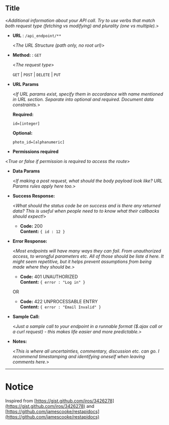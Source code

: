 ## **Title**

<_Additional information about your API call. Try to use verbs that match both request type (fetching vs modifying) and plurality (one vs multiple)._>

- **URL** : `/api_endpoint/**`

  <_The URL Structure (path only, no root url)_>

- **Method:** : `GET`

  <_The request type_>

  `GET` | `POST` | `DELETE` | `PUT`

- **URL Params**

  <_If URL params exist, specify them in accordance with name mentioned in URL section. Separate into optional and required. Document data constraints._>

  **Required:**

  `id=[integer]`

  **Optional:**

  `photo_id=[alphanumeric]`

- **Permissions required**

<_True or false if permission is required to access the route_>

- **Data Params**

  <_If making a post request, what should the body payload look like? URL Params rules apply here too._>

- **Success Response:**

  <_What should the status code be on success and is there any returned data? This is useful when people need to to know what their callbacks should expect!_>

  - **Code:** 200 <br />
    **Content:** `{ id : 12 }`

- **Error Response:**

  <_Most endpoints will have many ways they can fail. From unauthorized access, to wrongful parameters etc. All of those should be liste d here. It might seem repetitive, but it helps prevent assumptions from being made where they should be._>

  - **Code:** 401 UNAUTHORIZED <br />
    **Content:** `{ error : "Log in" }`

  OR

  - **Code:** 422 UNPROCESSABLE ENTRY <br />
    **Content:** `{ error : "Email Invalid" }`

- **Sample Call:**

  <_Just a sample call to your endpoint in a runnable format (\$.ajax call or a curl request) - this makes life easier and more predictable._>

- **Notes:**

  <_This is where all uncertainties, commentary, discussion etc. can go. I recommend timestamping and identifying oneself when leaving comments here._>

---

# Notice

Inspired from [https://gist.github.com/iros/3426278](https://gist.github.com/iros/3426278) and
[https://github.com/jamescooke/restapidocs](https://github.com/jamescooke/restapidocs)
